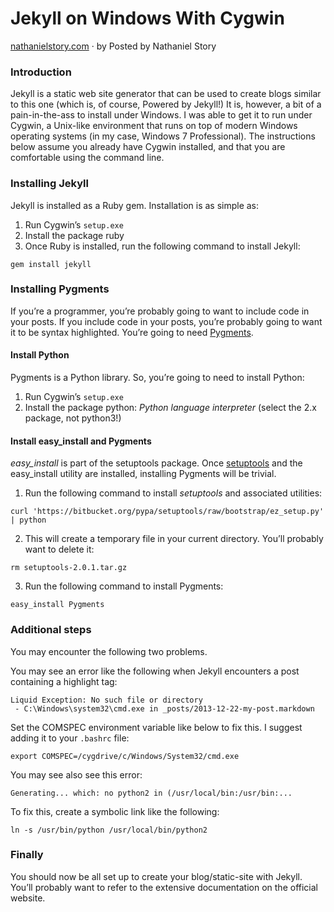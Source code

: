 # Jekyll on Windows With Cygwin

[nathanielstory.com](http://nathanielstory.com/2013/12/28/jekyll-on-windows-with-cygwin.html) · by Posted by Nathaniel Story

### Introduction
Jekyll is a static web site generator that can be used to create blogs similar to this one (which is, of course, Powered by Jekyll!) It is, however, a bit of a pain-in-the-ass to install under Windows. I was able to get it to run under Cygwin, a Unix-like environment that runs on top of modern Windows operating systems (in my case, Windows 7 Professional). The instructions below assume you already have Cygwin installed, and that you are comfortable using the command line.

### Installing Jekyll
Jekyll is installed as a Ruby gem. Installation is as simple as:

1. Run Cygwin’s ```setup.exe```
2. Install the package ruby
3. Once Ruby is installed, run the following command to install Jekyll:

```gem install jekyll```

### Installing Pygments
If you’re a programmer, you’re probably going to want to include code in your posts. If you include code in your posts, you’re probably going to want it to be syntax highlighted. You’re going to need [Pygments](http://pygments.org/).

#### Install Python
Pygments is a Python library. So, you’re going to need to install Python:

1. Run Cygwin’s ```setup.exe```
2. Install the package python: *Python language interpreter* (select the 2.x package, not python3!)

#### Install easy_install and Pygments
*easy_install* is part of the setuptools package. Once [setuptools](https://pypi.python.org/pypi/setuptools) and the easy_install utility are installed, installing Pygments will be trivial.

1. Run the following command to install _setuptools_ and associated utilities:

```curl 'https://bitbucket.org/pypa/setuptools/raw/bootstrap/ez_setup.py' | python```

2. This will create a temporary file in your current directory. You’ll probably want to delete it:

```rm setuptools-2.0.1.tar.gz```

3. Run the following command to install Pygments:

```easy_install Pygments```

### Additional steps

You may encounter the following two problems.

You may see an error like the following when Jekyll encounters a post containing a highlight tag:

```
Liquid Exception: No such file or directory
 - C:\Windows\system32\cmd.exe in _posts/2013-12-22-my-post.markdown
```

Set the COMSPEC environment variable like below to fix this. I suggest adding it to your ```.bashrc``` file:

```export COMSPEC=/cygdrive/c/Windows/System32/cmd.exe```

You may see also see this error:

```Generating... which: no python2 in (/usr/local/bin:/usr/bin:...```

To fix this, create a symbolic link like the following:

```ln -s /usr/bin/python /usr/local/bin/python2```

### Finally
You should now be all set up to create your blog/static-site with Jekyll. You’ll probably want to refer to the extensive documentation on the official website.